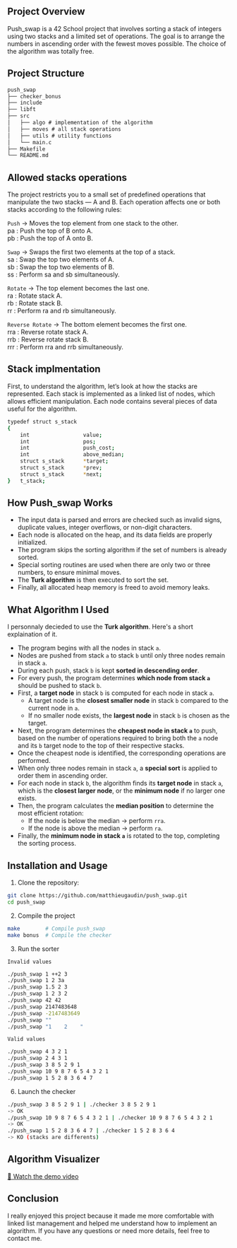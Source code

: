 ## Project Overview

Push_swap is a 42 School project that involves sorting a stack of integers using two stacks and a limited set of operations.
The goal is to arrange the numbers in ascending order with the fewest moves possible. The choice of the algorithm was totally free.


## Project Structure

```md
push_swap
├── checker_bonus
├── include
├── libft
├── src
│   ├── algo # implementation of the algorithm
│   ├── moves # all stack operations
│   ├── utils # utility functions
│   └── main.c
├── Makefile
└── README.md 
```


## Allowed stacks operations

The project restricts you to a small set of predefined operations that manipulate the two stacks — A and B.
Each operation affects one or both stacks according to the following rules:

`Push`
→ Moves the top element from one stack to the other.  
pa : Push the top of B onto A.  
pb : Push the top of A onto B.  

`Swap`
→ Swaps the first two elements at the top of a stack.  
sa : Swap the top two elements of A.  
sb : Swap the top two elements of B.  
ss : Perform sa and sb simultaneously.  

`Rotate`
→ The top element becomes the last one.  
ra : Rotate stack A.  
rb : Rotate stack B.  
rr : Perform ra and rb simultaneously.  

`Reverse Rotate`
→ The bottom element becomes the first one.  
rra : Reverse rotate stack A.  
rrb : Reverse rotate stack B.  
rrr : Perform rra and rrb simultaneously.  


## Stack implmentation

First, to understand the algorithm, let’s look at how the stacks are represented. Each stack is implemented as a linked list of nodes, which allows efficient manipulation. Each node contains several pieces of data useful for the algorithm.  

```bash
typedef struct s_stack
{
	int					value;
	int					pos;
	int					push_cost;
	int					above_median;
	struct s_stack		*target;
	struct s_stack		*prev;
	struct s_stack		*next;
}	t_stack;
```


## How Push_swap Works

- The input data is parsed and errors are checked such as invalid signs, duplicate values, integer overflows, or non-digit characters.
- Each node is allocated on the heap, and its data fields are properly initialized.
- The program skips the sorting algorithm if the set of numbers is already sorted.
- Special sorting routines are used when there are only two or three numbers, to ensure minimal moves.
- The **Turk algorithm** is then executed to sort the set.
- Finally, all allocated heap memory is freed to avoid memory leaks.


## What Algorithm I Used  

I personnaly decieded to use the **Turk algorithm**. Here's a short explaination of it.  

- The program begins with all the nodes in stack `a`.  
- Nodes are pushed from stack `a` to stack `b` until only three nodes remain in stack `a`.  
- During each push, stack `b` is kept **sorted in descending order**.  
- For every push, the program determines **which node from stack `a`** should be pushed to stack `b`.  
- First, a **target node** in stack `b` is computed for each node in stack `a`.  
  - A target node is the **closest smaller node** in stack `b` compared to the current node in `a`.  
  - If no smaller node exists, the **largest node** in stack `b` is chosen as the target.  
- Next, the program determines the **cheapest node in stack `a`** to push, based on the number of operations required to bring both the `a` node and its `b` target node to the top of their respective stacks.  
- Once the cheapest node is identified, the corresponding operations are performed.  
- When only three nodes remain in stack `a`, a **special sort** is applied to order them in ascending order.  
- For each node in stack `b`, the algorithm finds its **target node** in stack `a`, which is the **closest larger node**, or the **minimum node** if no larger one exists.  
- Then, the program calculates the **median position** to determine the most efficient rotation:  
  - If the node is below the median → perform `rra`.  
  - If the node is above the median → perform `ra`.  
- Finally, the **minimum node in stack `a`** is rotated to the top, completing the sorting process.

## Installation and Usage

1. Clone the repository:
```bash
git clone https://github.com/matthieugaudin/push_swap.git
cd push_swap
```

2. Compile the project
```bash
make        # Compile push_swap
make bonus  # Compile the checker
```

3. Run the sorter
  
`Invalid values`  
```bash
./push_swap 1 ++2 3
./push_swap 1 2 3a
./push_swap 1.5 2 3
./push_swap 1 2 3 2
./push_swap 42 42
./push_swap 2147483648
./push_swap -2147483649
./push_swap ""
./push_swap "1    2    "
```
`Valid values`  
```bash
./push_swap 4 3 2 1
./push_swap 2 4 3 1
./push_swap 3 8 5 2 9 1
./push_swap 10 9 8 7 6 5 4 3 2 1
./push_swap 1 5 2 8 3 6 4 7
```

6. Launch the checker
```bash
./push_swap 3 8 5 2 9 1 | ./checker 3 8 5 2 9 1
-> OK
./push_swap 10 9 8 7 6 5 4 3 2 1 | ./checker 10 9 8 7 6 5 4 3 2 1
-> OK
./push_swap 1 5 2 8 3 6 4 7 | ./checker 1 5 2 8 3 6 4
-> KO (stacks are differents)
```

## Algorithm Visualizer

[🎥 Watch the demo video](assets/push_swap_visualizer.mp4)

## Conclusion  

I really enjoyed this project because it made me more comfortable with linked list management and helped me understand how to implement an algorithm. If you have any questions or need more details, feel free to contact me.

